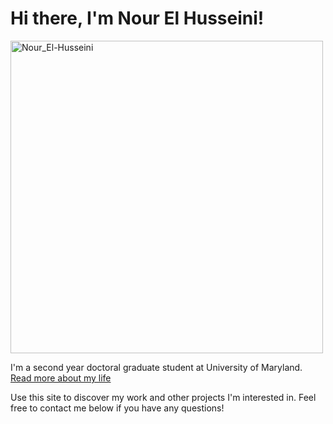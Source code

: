  
# Hi there, I'm Nour El Husseini!

<img src="https://nelhusseini.github.io/images/Nour.jpg" alt="Nour_El-Husseini" width="500" />

I'm a second year doctoral graduate student at University of Maryland.  [Read more about my life](https://nelhusseini.github.io/about/)

Use this site to discover my work and other projects I'm interested in. Feel free to contact me below if you have any questions!
